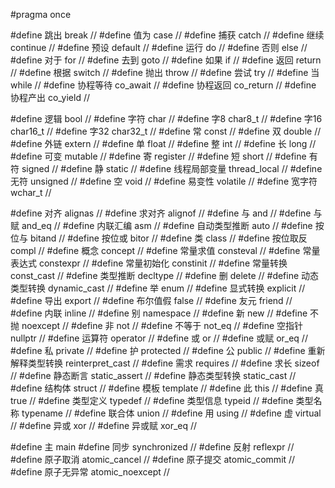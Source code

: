#pragma once

#define 跳出 break    //
#define 值为 case    //
#define 捕获 catch    //
#define 继续 continue    //
#define 预设 default    //
#define 运行 do    //
#define 否则 else    //
#define 对于 for    //
#define 去到 goto    //
#define 如果 if    //
#define 返回 return    //
#define 根据 switch    //
#define 抛出 throw    //
#define 尝试 try    //
#define 当 while    //
#define 协程等待 co_await    //
#define 协程返回 co_return    //
#define 协程产出 co_yield    //

#define 逻辑 bool    //
#define 字符 char    //
#define 字8 char8_t    //
#define 字16 char16_t    //
#define 字32 char32_t    //
#define 常 const    //
#define 双 double    //
#define 外链 extern    //
#define 单 float    //
#define 整 int    //
#define 长 long    //
#define 可变 mutable    //
#define 寄 register    //
#define 短 short    //
#define 有符 signed    //
#define 静 static    //
#define 线程局部变量 thread_local    //
#define 无符 unsigned    //
#define 空 void    //
#define 易变性 volatile    //
#define 宽字符 wchar_t    //

#define 对齐 alignas    //
#define 求对齐 alignof    //
#define 与 and    //
#define 与赋 and_eq    //
#define 内联汇编 asm    //
#define 自动类型推断 auto    //
#define 按位与 bitand    //
#define 按位或 bitor    //
#define 类 class    //
#define 按位取反 compl    //
#define 概念 concept    //
#define 常量求值 consteval    //
#define 常量表达式 constexpr    //
#define 常量初始化 constinit    //
#define 常量转换 const_cast    //
#define 类型推断 decltype    //
#define 删 delete    //
#define 动态类型转换 dynamic_cast    //
#define 举 enum    //
#define 显式转换 explicit    //
#define 导出 export    //
#define 布尔值假 false    //
#define 友元 friend    //
#define 内联 inline    //
#define 别 namespace    //
#define 新 new    //
#define 不抛 noexcept    //
#define 非 not    //
#define 不等于 not_eq    //
#define 空指针 nullptr    //
#define 运算符 operator    //
#define 或 or    //
#define 或赋 or_eq    //
#define 私 private    //
#define 护 protected    //
#define 公 public    //
#define 重新解释类型转换 reinterpret_cast    //
#define 需求 requires    //
#define 求长 sizeof    //
#define 静态断言 static_assert    //
#define 静态类型转换 static_cast    //
#define 结构体 struct    //
#define 模板 template    //
#define 此 this    //
#define 真 true    //
#define 类型定义 typedef    //
#define 类型信息 typeid    //
#define 类型名称 typename    //
#define 联合体 union    //
#define 用 using    //
#define 虚 virtual    //
#define 异或 xor    //
#define 异或赋 xor_eq    //

#define 主 main
#define 同步 synchronized    //
#define 反射 reflexpr    //
#define 原子取消 atomic_cancel    //
#define 原子提交 atomic_commit    //
#define 原子无异常 atomic_noexcept    //
